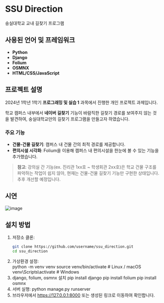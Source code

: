 # SSU Direction
숭실대학교 교내 길찾기 프로그램

## 사용된 언어 및 프레임워크
- **Python**
- **Django**
- **Folium**
- **OSMNX**
- **HTML/CSS/JavaScript**

## 프로젝트 설명
2024년 1학년 1학기 **프로그래밍 및 실습 1** 과목에서 진행한 개인 프로젝트 과제입니다. 

학교 캠퍼스 내부에서 **네이버 길찾기** 기능이 바람직한 길찾기 경로를 보여주지 않는 것을 발견하여, 숭실대학교만의 길찾기 프로그램을 만들고자 하였습니다. 

### 주요 기능
- **건물-건물 길찾기**: 캠퍼스 내 건물 간의 최적 경로를 제공합니다.
- **편의시설 시각화**: Folium을 이용해 캠퍼스 내 편의시설을 한눈에 볼 수 있는 기능을 추가했습니다.

> **참고**: 강의실 간 기능(ex. 진리관 1xx호 ~ 학생회관 2xx호)은 학교 건물 구조를 파악하는 작업이 쉽지 않아, 현재는 건물-건물 길찾기 기능만 구현한 상태입니다. 추후 개선할 예정입니다.

## 시연
![image](https://github.com/user-attachments/assets/91b5469d-57c9-4577-a807-aa8aaa4639fd)


## 설치 방법
1. 저장소 클론:
   ```bash
   git clone https://github.com/username/ssu_direction.git
   cd ssu_direction
2. 가상환경 설정:    
   python -m venv venv
   source venv/bin/activate  # Linux / macOS
   venv\Scripts\activate     # Windows
3. django, folium, osmnx 설치
   pip install django
   pip install folium
   pip install osmnx
4. 서버 실행:
   python manage.py runserver
5. 브라우저에서 https://127.0.0.1:8000 또는 생성된 링크로 이동하여 확인합니다.

